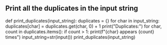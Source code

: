 Print all the duplicates in the input string
------------------------------------------------------------------

def print_duplicates(input_string):
    duplicates = {}
    for char in input_string:
        duplicates[char] = duplicates.get(char, 0) + 1
    print("Duplicates:")
    for char, count in duplicates.items():
        if count > 1:
            print(f"{char} appears {count} times")
input_string=str(input())
print_duplicates(input_string)
